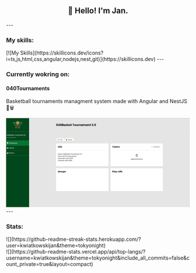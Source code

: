 <h2 align="center">👋 Hello! I'm Jan.</h2>
---
<h3>My skills:</h3>
[![My Skills](https://skillicons.dev/icons?i=ts,js,html,css,angular,nodejs,nest,git)](https://skillicons.dev)
---
<h3>Currently wokring on:</h3>

<h4>040Tournaments</h4>
<p>Basketball tournaments managment system made with Angular and NestJS 🏀🗑️</p>
<img src="https://github.com/kwiatkowskijan/kwiatkowskijan/blob/main/040basket2.png" width="800px">
---
<h3>Stats:</h3>
<!-- ![](https://github-readme-stats.vercel.app/api?username=kwiatkowskijan&theme=tokyonight&include_all_commits=false&count_private=true) <br> -->
![](https://github-readme-streak-stats.herokuapp.com/?user=kwiatkowskijan&theme=tokyonight) <br>
![](https://github-readme-stats.vercel.app/api/top-langs/?username=kwiatkowskijan&theme=tokyonight&include_all_commits=false&count_private=true&layout=compact)
